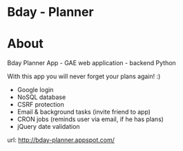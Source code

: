 # Bday - Planner
# About

Bday Planner App - GAE web application - backend Python

With this app you will never forget your plans again! :)

- Google login
- NoSQL database
- CSRF protection
- Email & background tasks (invite friend to app)
- CRON jobs (reminds user via email, if he has plans)
- jQuery date validation

url: http://bday-planner.appspot.com/